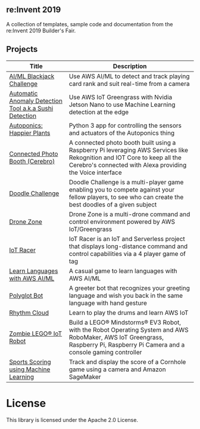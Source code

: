 ## re:Invent 2019

A collection of templates, sample code and documentation from the re:Invent 2019 Builder's Fair.

## Projects

| Title | Description |
|---------|-------------|
| [AI/ML Blackjack Challenge](ai-ml-blackjack-challenge) | Use AWS AI/ML to detect and track playing card rank and suit real-time from a camera |
| [Automatic Anomaly Detection Tool a.k.a Sushi Detection](automatic-anomaly-detection-tool) | Use AWS IoT Greengrass with Nvidia Jetson Nano to use Machine Learning detection at the edge |
| [Autoponics: Happier Plants](autoponics/thing-app) | Python 3 app for controlling the sensors and actuators of the Autoponics thing |
| [Connected Photo Booth (Cerebro)](connected-photo-booth) | A connected photo booth built using a Raspberry Pi leveraging AWS Services like Rekognition and IOT Core to keep all the Cerebro's connected with Alexa providing the Voice interface |
| [Doodle Challenge](doodlechallenge) | Doodle Challenge is a multi-player game enabling you to compete against your fellow players, to see who can create the best doodles of a given subject |
| [Drone Zone](drone-zone) | Drone Zone is a multi-drone command and control environment powered by AWS IoT/Greengrass |
| [IoT Racer](iot-racing-ninja) | IoT Racer is an IoT and Serverless project that displays long-distance command and control capabilities via a 4 player game of tag |
| [Learn Languages with AWS AI/ML](learn-languages-ai-ml) | A casual game to learn languages with AWS AI/ML |
| [Polyglot Bot](polyglot-bot) | A greeter bot that recognizes your greeting language and wish you back in the same language with hand gesture |
| [Rhythm Cloud](rhythm-cloud) | Learn to play the drums and learn AWS IoT |
| [Zombie LEGO® IoT Robot](lego-ev3-raspberry-pi-robot) | Build a LEGO® Mindstorms® EV3 Robot, with the Robot Operating System and AWS RoboMaker, AWS IoT Greengrass, Raspberry Pi, Raspberry Pi Camera and a console gaming controller |
| [Sports Scoring using Machine Learning](sports-scoring-using-machine-learning) | Track and display the score of a Cornhole game using a camera and Amazon SageMaker|

# License

This library is licensed under the Apache 2.0 License.
